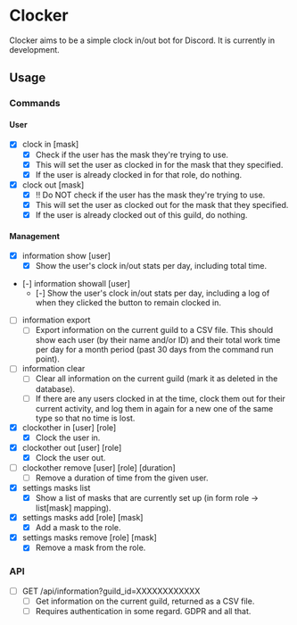 # Clocker

Clocker aims to be a simple clock in/out bot for Discord.
It is currently in development.

## Usage

### Commands

#### User

- [x] clock in [mask]
    - [x] Check if the user has the mask they're trying to use.
    - [x] This will set the user as clocked in for the mask that they specified.
    - [x] If the user is already clocked in for that role, do nothing.
- [x] clock out [mask]
    - [x] !! Do NOT check if the user has the mask they're trying to use.
    - [x] This will set the user as clocked out for the mask that they specified.
    - [x] If the user is already clocked out of this guild, do nothing.

#### Management

- [x] information show [user]
    - [x] Show the user's clock in/out stats per day, including total time.
- [-] information showall [user]
    - [-] Show the user's clock in/out stats per day, including a log of when
    they clicked the button to remain clocked in.
- [ ] information export
    - [ ] Export information on the current guild to a CSV file. This should
    show each user (by their name and/or ID) and their total work time per day
    for a month period (past 30 days from the command run point).
- [ ] information clear
    - [ ] Clear all information on the current guild (mark it as deleted in
    the database).
    - [ ] If there are any users clocked in at the time, clock them out for
    their current activity, and log them in again for a new one of the same
    type so that no time is lost.

- [x] clockother in [user] [role]
    - [x] Clock the user in.
- [x] clockother out [user] [role]
    - [x] Clock the user out.
- [ ] clockother remove [user] [role] [duration]
    - [ ] Remove a duration of time from the given user.

- [x] settings masks list
    - [x] Show a list of masks that are currently set up
    (in form role -> list[mask] mapping).
- [x] settings masks add [role] [mask]
    - [x] Add a mask to the role.
- [x] settings masks remove [role] [mask]
    - [x] Remove a mask from the role.

### API

- [ ] GET /api/information?guild_id=XXXXXXXXXXXX
    - [ ] Get information on the current guild, returned as a CSV file.
    - [ ] Requires authentication in some regard. GDPR and all that.

